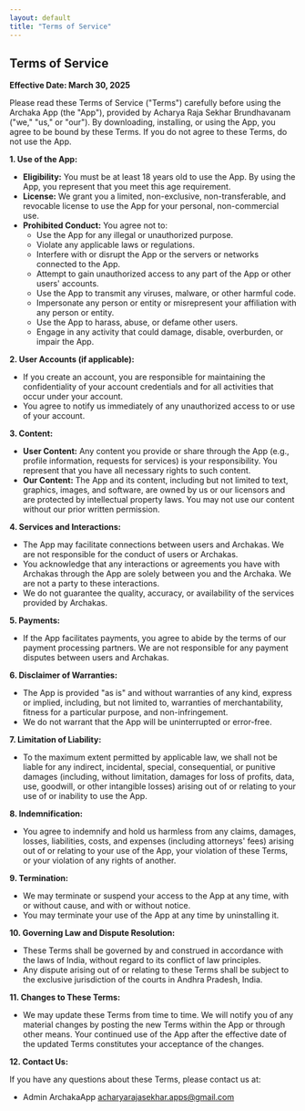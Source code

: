 ```yaml
---
layout: default
title: "Terms of Service"
---
```


## Terms of Service

**Effective Date: March 30, 2025**

Please read these Terms of Service ("Terms") carefully before using the Archaka App (the "App"), provided by Acharya Raja Sekhar Brundhavanam ("we," "us," or "our"). By downloading, installing, or using the App, you agree to be bound by these Terms. If you do not agree to these Terms, do not use the App.

**1. Use of the App:**

* **Eligibility:** You must be at least 18 years old to use the App. By using the App, you represent that you meet this age requirement.
* **License:** We grant you a limited, non-exclusive, non-transferable, and revocable license to use the App for your personal, non-commercial use.
* **Prohibited Conduct:** You agree not to:
    * Use the App for any illegal or unauthorized purpose.
    * Violate any applicable laws or regulations.
    * Interfere with or disrupt the App or the servers or networks connected to the App.
    * Attempt to gain unauthorized access to any part of the App or other users' accounts.
    * Use the App to transmit any viruses, malware, or other harmful code.
    * Impersonate any person or entity or misrepresent your affiliation with any person or entity.
    * Use the App to harass, abuse, or defame other users.
    * Engage in any activity that could damage, disable, overburden, or impair the App.

**2. User Accounts (if applicable):**

* If you create an account, you are responsible for maintaining the confidentiality of your account credentials and for all activities that occur under your account.
* You agree to notify us immediately of any unauthorized access to or use of your account.

**3. Content:**

* **User Content:** Any content you provide or share through the App (e.g., profile information, requests for services) is your responsibility. You represent that you have all necessary rights to such content.
* **Our Content:** The App and its content, including but not limited to text, graphics, images, and software, are owned by us or our licensors and are protected by intellectual property laws. You may not use our content without our prior written permission.

**4. Services and Interactions:**

* The App may facilitate connections between users and Archakas. We are not responsible for the conduct of users or Archakas.
* You acknowledge that any interactions or agreements you have with Archakas through the App are solely between you and the Archaka. We are not a party to these interactions.
* We do not guarantee the quality, accuracy, or availability of the services provided by Archakas.

**5. Payments:**

* If the App facilitates payments, you agree to abide by the terms of our payment processing partners. We are not responsible for any payment disputes between users and Archakas.

**6. Disclaimer of Warranties:**

* The App is provided "as is" and without warranties of any kind, express or implied, including, but not limited to, warranties of merchantability, fitness for a particular purpose, and non-infringement.
* We do not warrant that the App will be uninterrupted or error-free.

**7. Limitation of Liability:**

* To the maximum extent permitted by applicable law, we shall not be liable for any indirect, incidental, special, consequential, or punitive damages (including, without limitation, damages for loss of profits, data, use, goodwill, or other intangible losses) arising out of or relating to your use of or inability to use the App.

**8. Indemnification:**

* You agree to indemnify and hold us harmless from any claims, damages, losses, liabilities, costs, and expenses (including attorneys' fees) arising out of or relating to your use of the App, your violation of these Terms, or your violation of any rights of another.

**9. Termination:**

* We may terminate or suspend your access to the App at any time, with or without cause, and with or without notice.
* You may terminate your use of the App at any time by uninstalling it.

**10. Governing Law and Dispute Resolution:**

* These Terms shall be governed by and construed in accordance with the laws of India, without regard to its conflict of law principles.
* Any dispute arising out of or relating to these Terms shall be subject to the exclusive jurisdiction of the courts in Andhra Pradesh, India.

**11. Changes to These Terms:**

* We may update these Terms from time to time. We will notify you of any material changes by posting the new Terms within the App or through other means. Your continued use of the App after the effective date of the updated Terms constitutes your acceptance of the changes.

**12. Contact Us:**

If you have any questions about these Terms, please contact us at:

* Admin ArchakaApp 
[acharyarajasekhar.apps@gmail.com](mailto:acharyarajasekhar.apps@gmail.com)
